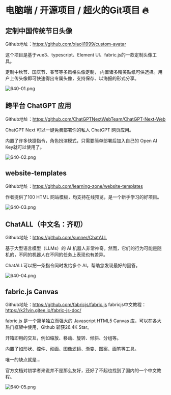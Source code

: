 # 电脑端 / 开源项目 / 超火的Git项目 🔥

## 定制中国传统节日头像

Github地址：https://github.com/xiaoli1999/custom-avatar

这个项目是基于vue3、typescript、Element UI、fabric.js的一款定制头像工具。

定制中秋节、国庆节、春节等多风格头像定制， 内置诸多精美贴纸可供选择。用户上传头像即可快速得出专属头像，支持保存、以海报的形式分享。

![640-01.png](https://s2.loli.net/2024/01/05/jSvGfOuytkC1wP4.png)





## 跨平台 ChatGPT 应用

Github地址：https://github.com/ChatGPTNextWebTeam/ChatGPT-Next-Web

ChatGPT Next 可以一键免费部署你的私人 ChatGPT 网页应用。

内置了许多快捷指令，角色扮演模式，只需要简单部署后加入自己的 Open AI Key就可以使用了。

![640-02.png](https://s2.loli.net/2024/01/05/FasPcYWABXxG1UK.png)



## website-templates

Github地址：https://github.com/learning-zone/website-templates

作者提供了100 HTML 网站模板，均支持在线预览，是一个新手学习的好项目。

![640-03.png](https://s2.loli.net/2024/01/05/vk8qo49l6RAzWus.png)



## ChatALL（中文名：齐叨）

Github地址：https://github.com/sunner/ChatALL

基于大型语言模型（LLMs）的 AI 机器人非常神奇。然而，它们的行为可能是随机的，不同的机器人在不同的任务上表现也有差异。

ChatALL可以把一条指令同时发给多个 AI，帮助您发现最好的回答。

![640-04.png](https://s2.loli.net/2024/01/05/w3fygqZoFXNUiH2.png)



## fabric.js Canvas

Github地址：https://github.com/fabricjs/fabric.js
fabricjs中文教程：https://k21vin.gitee.io/fabric-js-doc/

fabric.js 是一个简单独立而强大的 Javascript HTML5 Canvas 库，可以在各大热门框架中使用，Github 斩获26.4K Star。

开箱即用的交互，例如缩放、移动、旋转、倾斜、分组等。

内置了如形状、控件、动画、图像滤镜、渐变、图案、画笔等工具。

唯一的缺点就是...

官方文档对初学者来说并不是那么友好，还好了不起也找到了国内的一个中文教程。

![640-05.png](https://s2.loli.net/2024/01/05/8onCNka154UpJDc.png)
